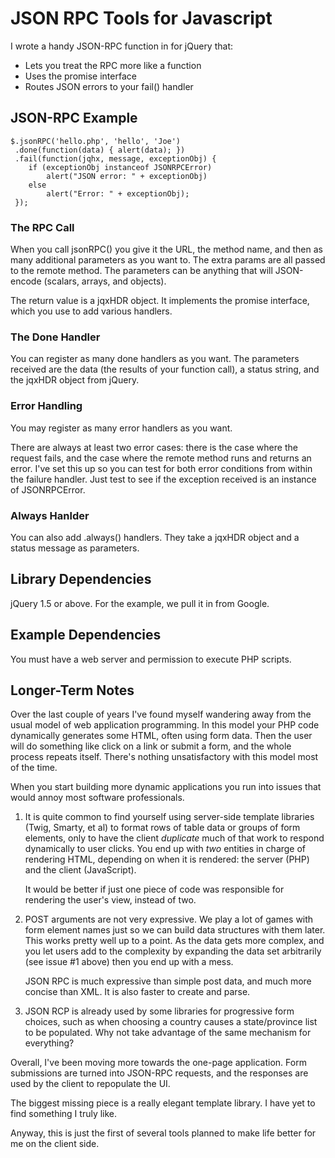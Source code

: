 # JSON RPC Tools for Javascript #

I wrote a handy JSON-RPC function in for jQuery that:

* Lets you treat the RPC more like a function
* Uses the promise interface
* Routes JSON errors to your fail() handler

## JSON-RPC Example ##

	$.jsonRPC('hello.php', 'hello', 'Joe')
	 .done(function(data) { alert(data); })
	 .fail(function(jqhx, message, exceptionObj) {
	 	if (exceptionObj instanceof JSONRPCError)
	 		alert("JSON error: " + exceptionObj)
	 	else
	 		alert("Error: " + exceptionObj);
	 });

### The RPC Call ###

When you call jsonRPC() you give it the URL, the method name, and then as many additional parameters
as you want to. The extra params are all passed to the remote method.  The parameters can be
anything that will JSON-encode (scalars, arrays, and objects).

The return value is a jqxHDR object.  It implements the promise interface, which you use to add various
handlers.

### The Done Handler ###

You can register as many done handlers as you want.  The parameters received are the data (the
results of your function call), a status string, and the jqxHDR object from jQuery.

### Error Handling ###

You may register as many error handlers as you want.  

There are always at least two error cases: there is the case where the request fails, and the case
where the remote method runs and returns an error.  I've set this up so you can test for both error
conditions from within the failure handler.  Just test to see if the exception received is an
instance of JSONRPCError.

### Always Hanlder ###

You can also add .always() handlers.  They take a jqxHDR object and a status message as parameters.

## Library Dependencies ##

jQuery 1.5 or above.  For the example, we pull it in from Google.

## Example Dependencies ##

You must have a web server and permission to execute PHP scripts.

## Longer-Term Notes ##

Over the last couple of years I've found myself wandering away from the usual model of web
application programming.  In this model your PHP code dynamically generates some HTML, often using
form data. Then the user will do something like click on a link or submit a form, and the whole
process repeats itself.  There's nothing unsatisfactory with this model most of the time.

When you start building more dynamic applications you run into issues that would annoy most software
professionals.

1.	It is quite common to find yourself using server-side template libraries (Twig, Smarty, et al)
to format rows of table data or groups of form elements, only to have the client _duplicate_ much of
that work to respond dynamically to user clicks.  You end up with _two_ entities in charge of
rendering HTML, depending on when it is rendered: the server (PHP) and the client (JavaScript).

	It would be better if just one piece of code was responsible for rendering the user's view,
	instead of two.

1.	POST arguments are not very expressive.  We play a lot of games with form element names just
so we can build data structures with them later.  This works pretty well up to a point.  As the data
gets more complex, and you let users add to the complexity by expanding the data set arbitrarily
(see issue #1 above) then you end up with a mess.

	JSON RPC is much expressive than simple post data, and much more concise than XML.  It is also
	faster to create and parse.

1.  JSON RCP is already used by some libraries for progressive form choices, such as when choosing a
country causes a state/province list to be populated.  Why not take advantage of the same mechanism
for everything?

Overall, I've been moving more towards the one-page application.  Form submissions are turned into
JSON-RPC requests, and the responses are used by the client to repopulate the UI.

The biggest missing piece is a really elegant template library.  I have yet to find something I 
truly like.

Anyway, this is just the first of several tools planned to make life better for me on the client
side.
